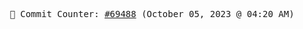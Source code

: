 <p align="center">
    <samp>
        📮 Commit Counter: <a href="https://github.com/Javascript-void0/Javascript-void0/commits/main">#69488</a> (October 05, 2023 @ 04:20 AM)
    </samp>
</p>